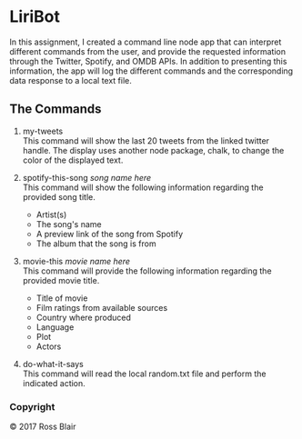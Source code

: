 # LiriBot

In this assignment, I created a command line node app that can interpret different commands from the user, and provide the requested information through the Twitter, Spotify, and OMDB APIs. In addition to presenting this information, the app will log the different commands and the corresponding data response to a local text file.

## The Commands
1. my-tweets  
  This command will show the last 20 tweets from the linked twitter handle. The display uses another node package, chalk, to change the color of the displayed text.

2. spotify-this-song *song name here*  
  This command will show the following information regarding the provided song title.
    * Artist(s)
    * The song's name
    * A preview link of the song from Spotify
    * The album that the song is from

3. movie-this *movie name here*  
  This command will provide the following information regarding the provided movie title.
    * Title of movie
    * Film ratings from available sources
    * Country where produced
    * Language
    * Plot 
    * Actors

4. do-what-it-says  
  This command will read the local random.txt file and perform the indicated action.

### Copyright
  &copy; 2017 Ross Blair